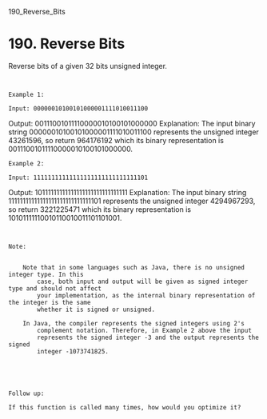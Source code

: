 190_Reverse_Bits
# 190. Reverse Bits

Reverse bits of a given 32 bits unsigned integer.

     

    Example 1:

    Input: 00000010100101000001111010011100
Output: 00111001011110000010100101000000
Explanation: The input binary string 00000010100101000001111010011100 represents the unsigned integer 43261596, so return 964176192 which its binary representation is 00111001011110000010100101000000.

    Example 2:

    Input: 11111111111111111111111111111101
Output: 10111111111111111111111111111111
Explanation: The input binary string 11111111111111111111111111111101 represents the unsigned integer 4294967293, so return 3221225471 which its binary representation is 10101111110010110010011101101001.

     

    Note:

    
        Note that in some languages such as Java, there is no unsigned integer type. In this
            case, both input and output will be given as signed integer type and should not affect
            your implementation, as the internal binary representation of the integer is the same
            whether it is signed or unsigned.
        
        In Java, the compiler represents the signed integers using 2's
            complement notation. Therefore, in Example 2 above the input
            represents the signed integer -3 and the output represents the signed
            integer -1073741825.
        
    

     

    Follow up:

    If this function is called many times, how would you optimize it?